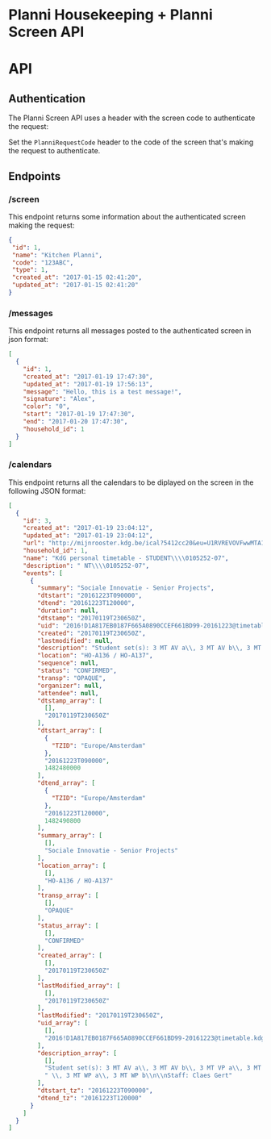 # Planni Housekeeping + Planni Screen API

# API

## Authentication

The Planni Screen API uses a header with the screen code to authenticate the request:

Set the `PlanniRequestCode` header to the code of the screen that's making the request to authenticate.
 
 ## Endpoints
 
 ### /screen
 
 This endpoint returns some information about the authenticated screen making the request: 
 
 ```json
{
  "id": 1,
  "name": "Kitchen Planni",
  "code": "123ABC",
  "type": 1,
  "created_at": "2017-01-15 02:41:20",
  "updated_at": "2017-01-15 02:41:20"
}
```

### /messages

This endpoint returns all messages posted to the authenticated screen in json format:

```json
[
  {
    "id": 1,
    "created_at": "2017-01-19 17:47:30",
    "updated_at": "2017-01-19 17:56:13",
    "message": "Hello, this is a test message!",
    "signature": "Alex",
    "color": "0",
    "start": "2017-01-19 17:47:30",
    "end": "2017-01-20 17:47:30",
    "household_id": 1
  }
]
```

### /calendars

This endpoint returns all the calendars to be diplayed on the screen in the following JSON format:

```json
[
  {
    "id": 3,
    "created_at": "2017-01-19 23:04:12",
    "updated_at": "2017-01-19 23:04:12",
    "url": "http://mijnrooster.kdg.be/ical?5412cc20&eu=U1RVREVOVFwwMTA1MjUyLTA3&t=06e19128-26ff-499a-94b1-05c80d9414de",
    "household_id": 1,
    "name": "KdG personal timetable - STUDENT\\\\0105252-07",
    "description": " NT\\\\0105252-07",
    "events": [
      {
        "summary": "Sociale Innovatie - Senior Projects",
        "dtstart": "20161223T090000",
        "dtend": "20161223T120000",
        "duration": null,
        "dtstamp": "20170119T230650Z",
        "uid": "2016!D1A817EB0187F665A0890CCEF661BD99-20161223@timetable.kdg.be",
        "created": "20170119T230650Z",
        "lastmodified": null,
        "description": "Student set(s): 3 MT AV a\\, 3 MT AV b\\, 3 MT VP a\\, 3 MT VP b\\, 3 MT WP a\\, 3 MT WP b\\n\\nStaff: Claes Gert",
        "location": "HO-A136 / HO-A137",
        "sequence": null,
        "status": "CONFIRMED",
        "transp": "OPAQUE",
        "organizer": null,
        "attendee": null,
        "dtstamp_array": [
          [],
          "20170119T230650Z"
        ],
        "dtstart_array": [
          {
            "TZID": "Europe/Amsterdam"
          },
          "20161223T090000",
          1482480000
        ],
        "dtend_array": [
          {
            "TZID": "Europe/Amsterdam"
          },
          "20161223T120000",
          1482490800
        ],
        "summary_array": [
          [],
          "Sociale Innovatie - Senior Projects"
        ],
        "location_array": [
          [],
          "HO-A136 / HO-A137"
        ],
        "transp_array": [
          [],
          "OPAQUE"
        ],
        "status_array": [
          [],
          "CONFIRMED"
        ],
        "created_array": [
          [],
          "20170119T230650Z"
        ],
        "lastModified_array": [
          [],
          "20170119T230650Z"
        ],
        "lastModified": "20170119T230650Z",
        "uid_array": [
          [],
          "2016!D1A817EB0187F665A0890CCEF661BD99-20161223@timetable.kdg.be"
        ],
        "description_array": [
          [],
          "Student set(s): 3 MT AV a\\, 3 MT AV b\\, 3 MT VP a\\, 3 MT VP b",
          " \\, 3 MT WP a\\, 3 MT WP b\\n\\nStaff: Claes Gert"
        ],
        "dtstart_tz": "20161223T090000",
        "dtend_tz": "20161223T120000"
      }
    ]
  }
]
```
